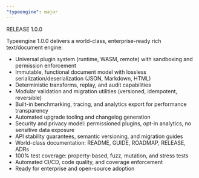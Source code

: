 ```yaml
---
"typeengine": major
---
```


RELEASE 1.0.0

Typeengine 1.0.0 delivers a world-class, enterprise-ready rich text/document engine:

- Universal plugin system (runtime, WASM, remote) with sandboxing and permission enforcement
- Immutable, functional document model with lossless serialization/deserialization (JSON, Markdown, HTML)
- Deterministic transforms, replay, and audit capabilities
- Modular validation and migration utilities (versioned, idempotent, reversible)
- Built-in benchmarking, tracing, and analytics export for performance transparency
- Automated upgrade tooling and changelog generation
- Security and privacy model: permissioned plugins, opt-in analytics, no sensitive data exposure
- API stability guarantees, semantic versioning, and migration guides
- World-class documentation: README, GUIDE, ROADMAP, RELEASE, ADRs
- 100% test coverage: property-based, fuzz, mutation, and stress tests
- Automated CI/CD, code quality, and coverage enforcement
- Ready for enterprise and open-source adoption
